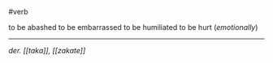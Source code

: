 #verb 

to be abashed
to be embarrassed
to be humiliated
to be hurt (*emotionally*)

***
*der. [[taka]], [[zakate]]*